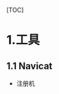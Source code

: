 [TOC]

# 1.工具

## 1.1 Navicat

- 注册机

[数据库管理工具Navicat Premium 15]: https://www.skyfinder.cc/2020/01/12/database-navicat-premium15/

